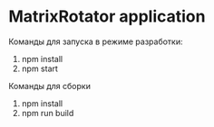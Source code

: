 # MatrixRotator application

Команды для запуска в режиме разработки:

<ol>
  <li>npm install</li>
  <li>npm start</li>
</ol>

Команды для сборки

<ol>
  <li>npm install</li>
  <li>npm run build</li>
</ol>
